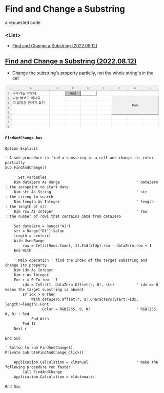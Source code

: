 # Find and Change a Substring

a requested code


### \<List>

- [Find and Change a Substring (2022.08.12)](#)


## [Find and Change a Substring (2022.08.12)](#list)

- Change the substring's property partially, not the whole string's in the cell

![Find and Change a Substring](Images/VBA_FindAndChange_20220812.gif)

#### `FindAndChange.bas`
```vba
Option Explicit
```
```vba
' A sub procedure to find a substring in a cell and change its color partially
Sub FindAndChange()

    ' Set variables
    Dim dataZero As Range                                   ' dataZero  : the zeropoint to start data
    Dim str As String                                       ' str       : the string to search
    Dim length As Integer                                   ' length    : the length of str
    Dim row As Integer                                      ' row       : the number of rows that contains data from dataZero

    Set dataZero = Range("A1")
    str = Range("D1").Value
    length = Len(str)
    With UsedRange
        row = Cells(Rows.Count, 1).End(xlUp).row - dataZero.row + 1
    End With

    ' Main operation : find the index of the target substring and change its property
    Dim idx As Integer
    Dim r As Integer
    For r = 0 To row - 1
        idx = InStr(1, dataZero.Offset(r, 0), str)          ' idx == 0 means the target substring is absent
        If idx > 0 Then
            With dataZero.Offset(r, 0).Characters(Start:=idx, length:=length).Font
                .Color = RGB(255, 0, 0)                     ' RGB(255, 0, 0) : Red
            End With
        End If
    Next r

End Sub
```
```vba
' Button to run FindAndChange()
Private Sub btnFindAndChange_Click()

    Application.Calculation = xlManual                      ' make the following procedure run faster
        Call FindAndChange
    Application.Calculation = xlAutomatic

End Sub
```
